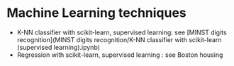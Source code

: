 # Machine Learning techniques
- K-NN classifier with scikit-learn, supervised learning: see [MINST digits recognition](MINST digits recognition/K-NN classifier with scikit-learn (supervised learning).ipynb)
- Regression with scikit-learn, supervised learning : see Boston housing
